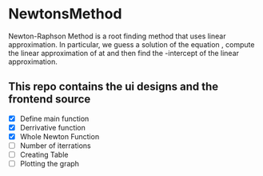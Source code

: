 # NewtonsMethod
Newton-Raphson Method is a root finding method that uses linear approximation. In particular, we guess a solution  of the equation , compute the linear approximation of  at  and then find the -intercept of the linear approximation.

## This repo contains the ui designs and the frontend source

 - [X] Define main function
 - [X] Derrivative function
 - [X] Whole Newton Function
 - [ ] Number of iterrations
 - [ ] Creating Table
 - [ ] Plotting the graph
